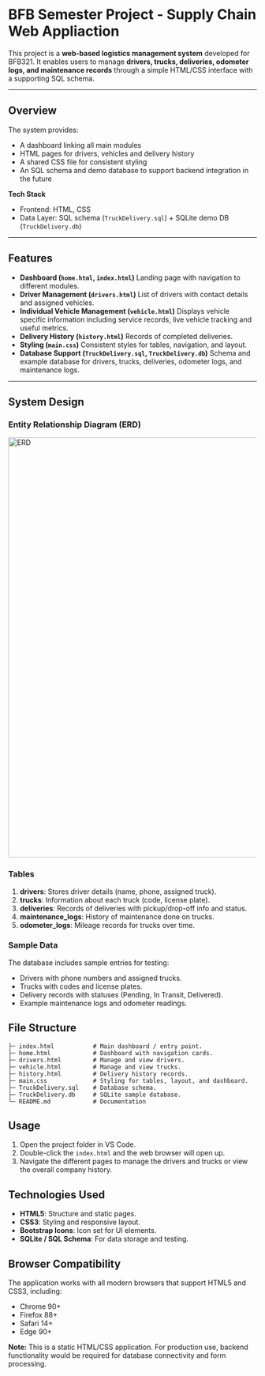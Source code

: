 #   BFB Semester Project - Supply Chain Web Appliaction

This project is a **web-based logistics management system** developed for BFB321. 
It enables users to manage **drivers, trucks, deliveries, odometer logs, and maintenance records** through a simple HTML/CSS interface with a supporting SQL schema.

---

## Overview
The system provides:
- A dashboard linking all main modules
- HTML pages for drivers, vehicles and delivery history
- A shared CSS file for consistent styling
- An SQL schema and demo database to support backend integration in the future

**Tech Stack**
- Frontend: HTML, CSS
- Data Layer: SQL schema (`TruckDelivery.sql`) + SQLite demo DB (`TruckDelivery.db`)

---

## Features
- **Dashboard (`home.html`, `index.html`)**
  Landing page with navigation to different modules.
- **Driver Management (`drivers.html`)**
  List of drivers with contact details and assigned vehicles.
- **Individual Vehicle Management (`vehicle.html`)**
  Displays vehicle specific information including service records, live vehicle tracking and useful metrics.
- **Delivery History (`history.html`)**
  Records of completed deliveries.
- **Styling (`main.css`)**
  Consistent styles for tables, navigation, and layout.
- **Database Support (`TruckDelivery.sql`, `TruckDelivery.db`)**
  Schema and example database for drivers, trucks, deliveries, odometer logs, and maintenance logs.

---

## System Design

### Entity Relationship Diagram (ERD)

<img width="730" height="851" alt="ERD" src="https://github.com/user-attachments/assets/5239181d-5541-482f-a08c-f7be0488ce2a" />

### Tables 
1. **drivers**: Stores driver details (name, phone, assigned truck).
2. **trucks**: Information about each truck (code, license plate).
3. **deliveries**: Records of deliveries with pickup/drop-off info and status. 
4. **maintenance_logs**: History of maintenance done on trucks.
5. **odometer_logs**: Mileage records for trucks over time. 

### Sample Data
The database includes sample entries for testing: 
- Drivers with phone numbers and assigned trucks.
- Trucks with codes and license plates.
- Delivery records with statuses (Pending, In Transit, Delivered).
- Example maintenance logs and odometer readings.

## File Structure
```
├─ index.html           # Main dashboard / entry point.
├─ home.html            # Dashboard with navigation cards.
├─ drivers.html         # Manage and view drivers.
├─ vehicle.html         # Manage and view trucks.
├─ history.html         # Delivery history records. 
├─ main.css             # Styling for tables, layout, and dashboard.
├─ TruckDelivery.sql    # Database schema.
├─ TruckDelivery.db     # SQLite sample database.
└─ README.md            # Documentation
```
## Usage

1. Open the project folder in VS Code.
2. Double-click the `index.html` and the web browser will open up.
3. Navigate the different pages to manage the drivers and trucks or view the overall company history.

## Technologies Used

- **HTML5**: Structure and static pages.
- **CSS3**: Styling and responsive layout.
- **Bootstrap Icons**: Icon set for UI elements. 
- **SQLite / SQL Schema**: For data storage and testing. 

## Browser Compatibility

The application works with all modern browsers that support HTML5 and CSS3, including:

- Chrome 90+
- Firefox 88+ 
- Safari 14+ 
- Edge 90+

**Note:** This is a static HTML/CSS application. For production use, backend functionality would be required for database connectivity and form processing. 
